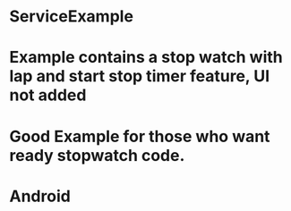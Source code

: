 # ServiceExample

# Example contains a stop watch with lap and start stop timer feature, UI not added
# Good Example for those who want ready stopwatch code.
# Android
